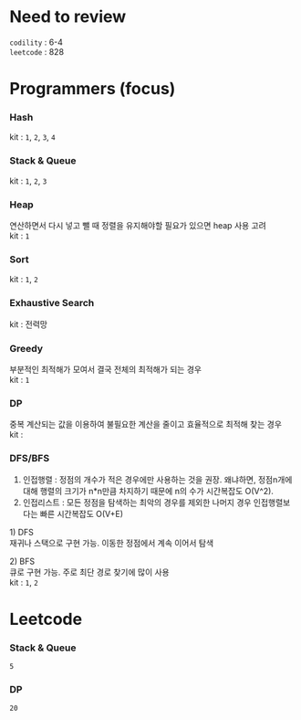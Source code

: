 # Need to review

`codility` : 6-4  
`leetcode` : 828

# Programmers (focus)

### Hash

kit : `1`, `2`, `3`, `4`

### Stack & Queue

kit : `1`, `2`, `3`

### Heap

연산하면서 다시 넣고 뺄 때 정렬을 유지해야할 필요가 있으면 heap 사용 고려  
kit : `1`

### Sort

kit : `1`, `2`

### Exhaustive Search

kit : 전력망

### Greedy

부분적인 최적해가 모여서 결국 전체의 최적해가 되는 경우  
kit : `1`

### DP

중복 계산되는 값을 이용하여 불필요한 계산을 줄이고 효율적으로 최적해 찾는 경우  
kit :

### DFS/BFS

1. 인접행렬 : 정점의 개수가 적은 경우에만 사용하는 것을 권장. 왜냐하면, 정점n개에 대해 행렬의 크기가 n\*n만큼 차지하기 때문에 n의 수가 시간복잡도 O(V^2).
2. 인접리스트 : 모든 정점을 탐색하는 최악의 경우를 제외한 나머지 경우 인접행렬보다는 빠른 시간복잡도 O(V+E)

1\) DFS  
재귀나 스택으로 구현 가능. 이동한 정점에서 계속 이어서 탐색

2\) BFS  
큐로 구현 가능. 주로 최단 경로 찾기에 많이 사용  
kit : `1`, `2`

# Leetcode

### Stack & Queue

`5`

### DP

`20`
